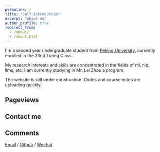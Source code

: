 ```yaml
---
permalink: /
title: "Self-Introduction"
excerpt: "About me"
author_profile: true
redirect_from: 
  - /about/
  - /about.html
---
```


I'm a second year undergraduate student from [Peking University](https://www.pku.edu.cn/), currently enrolled in the 23nd Turing Class.

My research interests and skills are concentrated in the fields of ml, nlp, llms, etc. I am currently studying in Mr. Lei Zhou's program.  <!--My research interest includes computer vision, computer graphics, machine learning, and computational photography.-->

<!--I am very fortunate to be advised by [Prof. XXX](https://www.XXX.com/) of XXX Lab from [School of Computer Science](https://cs.pku.edu.cn/), Peking University. I was advised by [Prof. XX](https://XXX.pku.edu.cn/) from [School of Computer Science](https://cs.pku.edu.cn/), Peking University.-->

<!--You can find my CV here: [Curriculum Vitae](../assets/Curriculum_Vitae.pdf).-->

The website is still under construction. Codes and course notes are uploading quickly.

<h2>Pageviews</h2>
<!-- 在你修改之前, 这里不是你的网站的访问信息
<script type='text/javascript' id='mapmyvisitors' src='https://mapmyvisitors.com/map.js?cl=ffffff&w=a&t=tt&d=TotgUc16tGNawSb8uG8ApnWC8tMLjeLuiR0R0d9Wb8w'></script> -->
<script type="text/javascript" id="mapmyvisitors" src="//mapmyvisitors.com/map.js?d=DX__2DChYANYTXPIpGtYW83mVwV6w7OX20lDC_ETerc&cl=ffffff&w=a"></script>
<h2>Contact me</h2>

<h2>Comments</h2>
<script src="https://giscus.app/client.js"
        data-repo="huang-33/huang-33.github.io"
        data-repo-id="R_kgDOO0JU_g"
        data-category="General"
        data-category-id="DIC_kwDOO0JU_s4Cq7d5"
        data-mapping="pathname"
        data-strict="0"
        data-reactions-enabled="1"
        data-emit-metadata="0"
        data-input-position="bottom"
        data-theme="light"
        data-lang="zh-CN"
        crossorigin="anonymous"
        async>
</script>

[Email](mailto:2300012415@stu.pku.edu.cn) / [Github](https://github.com/huang-33) / [Wechat](../images/wechat.png) 

